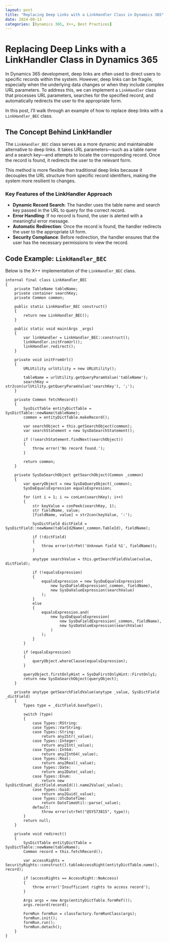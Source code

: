 ```yaml
---
layout: post
title: "Replacing Deep Links with a LinkHandler Class in Dynamics 365"
date: 2024-09-13
categories: [Dynamics 365, X++, Best Practices]
---
```


# Replacing Deep Links with a LinkHandler Class in Dynamics 365

In Dynamics 365 development, deep links are often used to direct users to specific records within the system. However, deep links can be fragile, especially when the underlying data changes or when they include complex URL parameters. To address this, we can implement a `LinkHandler` class that processes URL parameters, searches for the specified record, and automatically redirects the user to the appropriate form.

In this post, I’ll walk through an example of how to replace deep links with a `LinkHandler_BEC` class.

## The Concept Behind LinkHandler

The `LinkHandler_BEC` class serves as a more dynamic and maintainable alternative to deep links. It takes URL parameters—such as a table name and a search key—and attempts to locate the corresponding record. Once the record is found, it redirects the user to the relevant form.

This method is more flexible than traditional deep links because it decouples the URL structure from specific record identifiers, making the system more resilient to changes.

### Key Features of the LinkHandler Approach

- **Dynamic Record Search**: The handler uses the table name and search key passed in the URL to query for the correct record.
- **Error Handling**: If no record is found, the user is alerted with a meaningful error message.
- **Automatic Redirection**: Once the record is found, the handler redirects the user to the appropriate UI form.
- **Security Compliance**: Before redirection, the handler ensures that the user has the necessary permissions to view the record.

## Code Example: `LinkHandler_BEC`

Below is the X++ implementation of the `LinkHandler_BEC` class.

```xpp
internal final class LinkHandler_BEC
{
    private TableName tableName;
    private container searchKey;
    private Common common;

    public static LinkHandler_BEC construct()
    {
        return new LinkHandler_BEC();
    }

    public static void main(Args _args)
    {
        var linkHandler = LinkHandler_BEC::construct();
        linkHandler.initFromUrl();
        linkHandler.redirect();
    }

    private void initFromUrl()
    {
        URLUtility urlUtility = new URLUtility();

        tableName = urlUtility.getQueryParamValue('tableName');
        searchKey = str2con(urlUtility.getQueryParamValue('searchKey'), ';');
    }

    private Common fetchRecord()
    {
        SysDictTable entityDictTable = SysDictTable::newName(tableName);
        common = entityDictTable.makeRecord();

        var searchObject = this.getSearchObject(common);
        var searchStatement = new SysDaSearchStatement();

        if (!searchStatement.findNext(searchObject))
        {
            throw error('No record found.');
        }

        return common;
    }

    private SysDaSearchObject getSearchObject(Common _common)
    {
        var queryObject = new SysDaQueryObject(_common);
        SysDaEqualsExpression equalsExpression;

        for (int i = 1; i <= conLen(searchKey); i++)
        {
            str keyValue = conPeek(searchKey, 1);
            str fieldName, value;
            [fieldName, value] = str2con(keyValue, ':');

            SysDictField dictField = SysDictField::newName(tableId2Name(_common.TableId), fieldName);

            if (!dictField)
            {
                throw error(strFmt('Unknown field %1', fieldName));
            }

            anytype searchValue = this.getSearchFieldValue(value, dictField);

            if (!equalsExpression)
            {
                equalsExpression = new SysDaEqualsExpression(
                    new SysDaFieldExpression(_common, fieldName),
                    new SysDaValueExpression(searchValue)
                );
            }
            else
            {
                equalsExpression.and(
                    new SysDaEqualsExpression(
                        new SysDaFieldExpression(_common, fieldName),
                        new SysDaValueExpression(searchValue)
                    )
                );
            }
        }

        if (equalsExpression)
        {
            queryObject.whereClause(equalsExpression);
        }

        queryObject.firstOnlyHint = SysDaFirstOnlyHint::FirstOnly1;
        return new SysDaSearchObject(queryObject);
    }

    private anytype getSearchFieldValue(anytype _value, SysDictField _dictField)
    {
        Types type = _dictField.baseType();

        switch (type)
        {
            case Types::RString:
            case Types::VarString:
            case Types::String:
                return any2Str(_value);
            case Types::Integer:
                return any2Int(_value);
            case Types::Int64:
                return any2Int64(_value);
            case Types::Real:
                return any2Real(_value);
            case Types::Date:
                return any2Date(_value);
            case Types::Enum:
                return new SysDictEnum(_dictField.enumId()).name2Value(_value);
            case Types::Guid:
                return any2Guid(_value);
            case Types::UtcDateTime:
                return DateTimeUtil::parse(_value);
            default:
                throw error(strfmt("@SYS73815", type));
        }
        return null;
    }

    private void redirect()
    {
        SysDictTable entityDictTable = SysDictTable::newName(tableName);
        Common record = this.fetchRecord();

        var accessRights = SecurityRights::construct().tableAccessRight(entityDictTable.name(), record);

        if (accessRights == AccessRight::NoAccess)
        {
            throw error('Insufficient rights to access record');
        }

        Args args = new Args(entityDictTable.formRef());
        args.record(record);

        FormRun formRun = classfactory.formRunClass(args);
        formRun.init();
        formRun.run();
        formRun.detach();
    }
}
```
